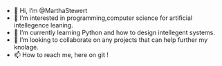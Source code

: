 - 👋 Hi, I’m @MarthaStewert
- 👀 I’m interested in programming,computer science for artificial intellegence leaning.
- 🌱 I’m currently learning Python and how to design intellegent systems.
- 💞️ I’m looking to collaborate on any projects that can help further my knolage.
- 📫 How to reach me, here on git !

<!---
MarthaStewert/MarthaStewert is a ✨ special ✨ repository because its `README.md` (this file) appears on your GitHub profile.
You can click the Preview link to take a look at your changes.
--->

